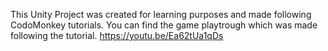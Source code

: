 This Unity Project was created for learning purposes and made following CodoMonkey tutorials. You can find the game playtrough which was made following the tutorial. https://youtu.be/Ea62tUa1qDs
